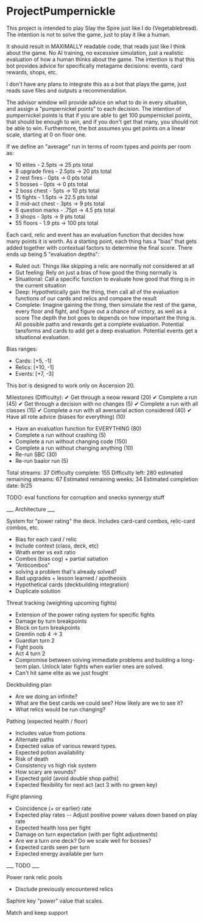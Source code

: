 # ProjectPumpernickle

This project is intended to play Slay the Spire just like I do (Vegetablebread).  The intention is not to solve the game, just to play it like a human.

It should result in MAXIMALLY readable code, that reads just like I think about the game.  No AI training, no excessive simulation, just a realistic evaluation of how a human thinks about the game.  The intention is that this bot provides advice for specifically metagame decisions: events, card rewards, shops, etc.

I don't have any plans to integrate this as a bot that plays the game, just reads save files and outputs a recommendation.

The advisor window will provide advice on what to do in every situation, and assign a "pumpernickel points" to each decision.  The intention of pumpernickel points is that if you are able to get 100 pumpernickel points, that should be enough to win, and if you don't get that many, you should not be able to win.  Furthermore, the bot assumes you get points on a linear scale, starting at 0 on floor one.

If we define an "average" run in terms of room types and points per room as:
 - 10 elites            - 2.5pts    -> 25 pts total
 - 8 upgrade fires      - 2.5pts    -> 20 pts total
 - 2 rest fires         - 0pts      -> 0 pts total
 - 5 bosses             - 0pts      -> 0 pts total
 - 2 boss chest         - 5pts      -> 10 pts total
 - 15 fights            - 1.5pts    -> 22.5 pts total
 - 3 mid-act chest      - 3pts      -> 9 pts total
 - 6 question marks     - .75pt     -> 4.5 pts total
 - 3 shops              - 3pts      -> 9 pts total
 - 55 floors            - 1.9 pts   -> 100 pts total

Each card, relic and event has an evaluation function that decides how many points it is worth.  As a starting point, each thing has a "bias" that gets added together with contextual factors to determine the final score.  There ends up being 5 "evaluation depths":
 - Ruled out: Things like skipping a relic are normally not considered at all
 - Gut feeling: Rely on just a bias of how good the thing normally is
 - Situational: Call a specific function to evaluate how good that thing is in the current situation
 - Deep: Hypothetically gain the thing, then call all of the evaluation functions of our cards and relics and compare the result
 - Complete: Imagine gaining the thing, then simulate the rest of the game, every floor and fight, and figure out a chance of victory, as well as a score
The depth the bot goes to depends on how important the thing is.  All possible paths and rewards get a complete evaluation.  Potential tansforms and cards to add get a deep evaluation.  Potential events get a situational evaluation.

Bias ranges:
 - Cards: [+5, -1]
 - Relics: [+10, -1]
 - Events: [+7, -3]

This bot is designed to work only on Ascension 20.

Milestones (Difficulty):
 ✔ Get through a neow reward (20)
 ✔ Complete a run (45)
 ✔ Get through a decision with no changes (5)
 ✔ Complete a run with all classes (15)
 ✔ Complete a run with all aversarial action considered (40)
 ✔ Have all rote advice (biases for everything) (10)
 - Have an evaluation function for EVERYTHING (80)
 - Complete a run without crashing (5)
 - Complete a run without changing code (150)
 - Complete a run without changing anything (10)
 - Re-run SBC (30)
 - Re-run baalor run (5)

Total streams: 37
Difficulty complete: 155
Difficulty left: 280
estimated remaining streams: 67
Estimated remaining weeks: 34
Estimated completion date: 9/25

TODO:
eval functions for corruption and snecko
synnergy stuff

___ Architecture ___

System for "power rating" the deck.  Includes card-card combos, relic-card combos, etc.
 - Bias for each card / relic
 - Include context (class, deck, etc)
 - Wrath enter vs exit ratio
 - Combos (bias cog) + partial satiation
 - "Anticombos"
  - solving a problem that's already solved?
  - Bad upgrades + lesson learned / apotheosis
 - Hypothetical cards (deckbuilding integration)
 - Duplicate solution

Threat tracking (weighting upcoming fights)
 - Extension of the power rating system for specific fights
 - Damage by turn breakpoints
 - Block on turn breakpoints
 - Gremlin nob 4 -> 3
 - Guardian turn 2
 - Fight pools
 - Act 4 turn 2
 - Compromise between solving immediate problems and building a long-term plan.  Unlock later fights when earlier ones are solved.
 - Can't hit same elite as we just fought

Deckbuilding plan
 - Are we doing an infinite?
 - What are the best cards we could see?  How likely are we to see it?
 - What relics would be run changing?

Pathing (expected health / floor)
 - Includes value from potions
 - Alternate paths
 - Expected value of various reward types.
 - Expected potion availability
 - Risk of death
  - Consistency vs high risk system
 - How scary are wounds?
 - Expected gold (avoid double shop paths)
 - Expected flexibility for next act (act 3 with no green key)

Fight planning
 - Coincidence (+ or earlier) rate
 - Expected play rates
 -- Adjust positive power values down based on play rate
 - Expected health loss per fight
 - Damage on turn expectation (with per fight adjustments)
 - Are we a turn one deck?  Do we scale well for bosses?
 - Expected cards seen per turn
 - Expected energy available per turn

___ TODO ___

Power rank relic pools
 - Disclude previously encountered relics

Saphire key "power" value that scales.

Match and keep support